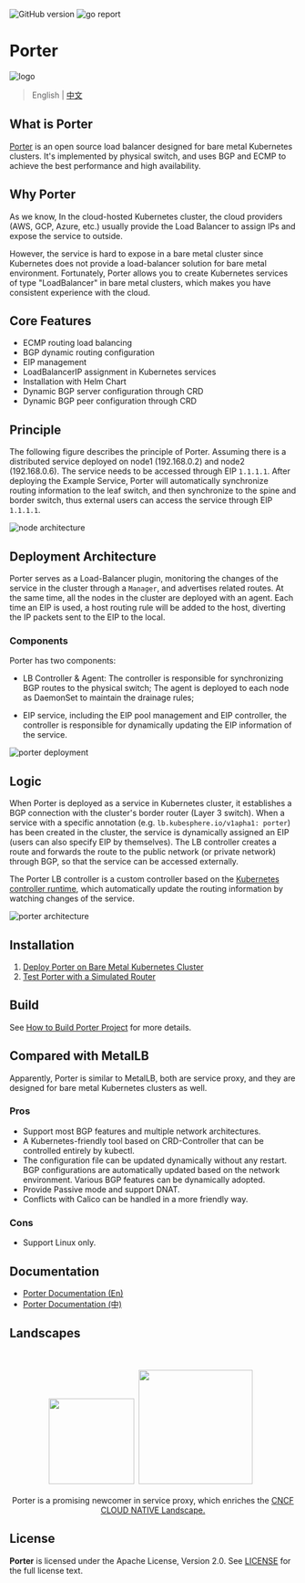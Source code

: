 ![GitHub version](https://img.shields.io/badge/version-v0.0.1-brightgreen.svg?logo=appveyor&longCache=true&style=flat)
![go report](https://goreportcard.com/badge/github.com/kubesphere/porter)

# Porter

![logo](doc/img/porter-logo.png)

> English | [中文](README_zh.md)

## What is Porter

[Porter](https://porter.kubesphere.io/) is an open source load balancer designed for bare metal Kubernetes clusters. It's implemented by physical switch, and uses BGP and ECMP to achieve the best performance and high availability.

## Why Porter

As we know, In the cloud-hosted Kubernetes cluster, the cloud providers (AWS, GCP, Azure, etc.) usually provide the Load Balancer to assign IPs and expose the service to outside.

However, the service is hard to expose in a bare metal cluster since Kubernetes does not provide a load-balancer solution for bare metal environment. Fortunately, Porter allows you to create Kubernetes services of type "LoadBalancer" in bare metal clusters, which makes you have consistent experience with the cloud.

## Core Features

- ECMP routing load balancing
- BGP dynamic routing configuration
- EIP management
- LoadBalancerIP assignment in Kubernetes services
- Installation with Helm Chart
- Dynamic BGP server configuration through CRD
- Dynamic BGP peer configuration through CRD

## Principle

The following figure describes the principle of Porter. Assuming there is a distributed service deployed on node1 (192.168.0.2) and node2 (192.168.0.6). The service needs to be accessed through EIP `1.1.1.1`. After deploying the Example Service, Porter will automatically synchronize routing information to the leaf switch, and then synchronize to the spine and border switch, thus external users can access the service through EIP `1.1.1.1`.

![node architecture](doc/img/node-arch.png)

## Deployment Architecture

Porter serves as a Load-Balancer plugin, monitoring the changes of the service in the cluster through a `Manager`, and advertises related routes. At the same time, all the nodes in the cluster are deployed with an agent. Each time an EIP is used, a host routing rule will be added to the host, diverting the IP packets sent to the EIP to the local.

### Components

Porter has two components:

- LB Controller & Agent: The controller is responsible for synchronizing BGP routes to the physical switch; The agent is deployed to each node as DaemonSet to maintain the drainage rules;

- EIP service, including the EIP pool management and EIP controller, the controller is responsible for dynamically updating the EIP information of the service.

![porter deployment](doc/img/porter-deployment.png)

## Logic

When Porter is deployed as a service in Kubernetes cluster, it establishes a BGP connection with the cluster's border router (Layer 3 switch). When a service with a specific annotation (e.g. `lb.kubesphere.io/v1apha1: porter`) has been created in the cluster, the service is dynamically assigned an EIP (users can also specify EIP by themselves). The LB controller creates a route and forwards the route to the public network (or private network) through BGP, so that the service can be accessed externally.

The Porter LB controller is a custom controller based on the [Kubernetes controller runtime](https://github.com/kubernetes-sigs/controller-runtime), which automatically update the routing information by watching changes of the service.

![porter architecture](doc/img/porter-arch.png)

## Installation

1. [Deploy Porter on Bare Metal Kubernetes Cluster](doc/deploy.md)
2. [Test Porter with a Simulated Router](doc/simulate_with_bird.md)

## Build

See [How to Build Porter Project](doc/how-to-build.md) for more details.

## Compared with MetalLB

Apparently, Porter is similar to MetalLB, both are service proxy, and they are designed for bare metal Kubernetes clusters as well.

### Pros
- Support most BGP features and multiple network architectures.
- A Kubernetes-friendly tool based on CRD-Controller that can be controlled entirely by kubectl.
- The configuration file can be updated dynamically without any restart. BGP configurations are automatically updated based on the network environment. Various BGP features can be dynamically adopted.
- Provide Passive mode and support DNAT.
- Conflicts with Calico can be handled in a more friendly way.

### Cons
- Support Linux only.

## Documentation

- [Porter Documentation (En)](doc)
- [Porter Documentation (中)](doc/zh)

## Landscapes

<p align="center">
<br/><br/>
<img src="https://landscape.cncf.io/images/left-logo.svg" width="150"/>&nbsp;&nbsp;<img src="https://landscape.cncf.io/images/right-logo.svg" width="200"/>&nbsp;&nbsp;
<br/><br/>
Porter is a promising newcomer in service proxy, which enriches the <a href="https://landscape.cncf.io/landscape=observability-and-analysis&license=apache-license-2-0">CNCF CLOUD NATIVE Landscape.
</a>
</p>

## License

**Porter** is licensed under the Apache License, Version 2.0. See [LICENSE](./LICENSE) for the full license text.
